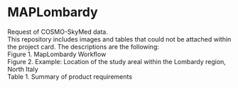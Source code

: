 # MAPLombardy
Request of COSMO-SkyMed data.\
This repository includes images and tables that could not be attached within the project card.
The descriptions are the following:\
Figure 1. MapLombardy Workflow\
Figure 2. Example: Location of the study areal within the Lombardy region, North Italy\
Table 1. Summary of product requirements
